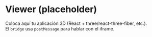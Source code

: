 # Viewer (placeholder)

Coloca aquí tu aplicación 3D (React + three/react-three-fiber, etc.).  
El `bridge` usa `postMessage` para hablar con el iframe.
